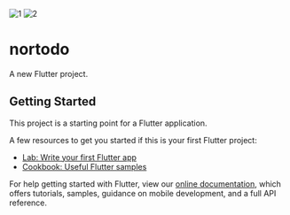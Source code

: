 ![1](https://user-images.githubusercontent.com/52428892/177022673-d9f8ac10-2071-47d5-8e77-46d6d3904d4e.png)
![2](https://user-images.githubusercontent.com/52428892/177022677-6e2d8a09-b6d5-4c9a-9050-288ee674b1e5.png)
# nortodo

A new Flutter project.

## Getting Started

This project is a starting point for a Flutter application.

A few resources to get you started if this is your first Flutter project:

- [Lab: Write your first Flutter app](https://flutter.dev/docs/get-started/codelab)
- [Cookbook: Useful Flutter samples](https://flutter.dev/docs/cookbook)

For help getting started with Flutter, view our
[online documentation](https://flutter.dev/docs), which offers tutorials,
samples, guidance on mobile development, and a full API reference.
